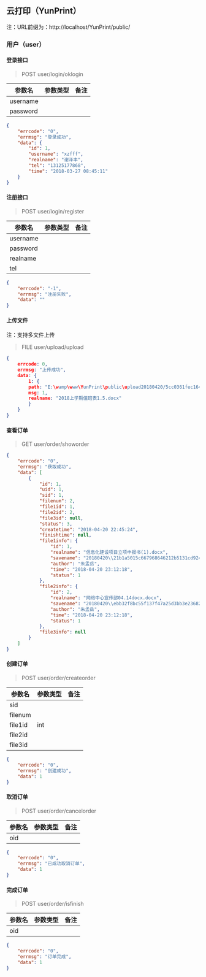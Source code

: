 ## 云打印（YunPrint）

注：URL前缀为：http://localhost/YunPrint/public/

### 用户（user）

#### 登录接口

> POST user/login/oklogin

| 参数名   | 参数类型 | 备注 |
| -------- | -------- | ---- |
| username |          |      |
| password |          |      |

```json
{
    "errcode": "0",
    "errmsg": "登录成功",
    "data": {
        "id": 1,
        "username": "xzfff",
        "realname": "谢泽丰",
        "tel": "13125177868",
        "time": "2018-03-27 08:45:11"
    }
}
```



#### 注册接口

> POST user/login/register

| 参数名   | 参数类型 | 备注 |
| -------- | -------- | ---- |
| username |          |      |
| password |          |      |
| realname |          |      |
| tel      |          |      |

```json
{
    "errcode": "-1",
    "errmsg": "注册失败",
    "data": ""
}
```



#### 上传文件

注：支持多文件上传

> FILE user/upload/upload

```json
{
    errcode: 0,
    errmsg: "上传成功",
    data: {
        1: {
        path: "E:\wamp\www\YunPrint\public\upload20180420/5cc0361fec164b0712db30f9ba837fef.docx",
        msg: 1,
        realname: "2018上学期值班表1.5.docx"
        }
    }
}
```



#### 查看订单

> GET user/order/showorder

```json
{
    "errcode": "0",
    "errmsg": "获取成功",
    "data": [
        {
            "id": 1,
            "uid": 1,
            "sid": 1,
            "filenum": 2,
            "file1id": 1,
            "file2id": 2,
            "file3id": null,
            "status": 3,
            "createtime": "2018-04-20 22:45:24",
            "finishtime": null,
            "file1info": {
                "id": 1,
                "realname": "信息化建设项目立项申报书(1).docx",
                "savename": "20180420\\21b1a5015c667968646212b5131cd924.docx",
                "author": "朱孟岳",
                "time": "2018-04-20 23:12:18",
                "status": 1
            },
            "file2info": {
                "id": 2,
                "realname": "网络中心宣传部04.14docx.docx",
                "savename": "20180420\\ebb32f8bc55f137f47a25d3bb3e23682.docx",
                "author": "朱孟岳",
                "time": "2018-04-20 23:12:18",
                "status": 1
            },
            "file3info": null
        }
    ]
}
```



#### 创建订单

> POST user/order/createorder

| 参数名  | 参数类型 | 备注 |
| ------- | -------- | ---- |
| sid     |          |      |
| filenum |          |      |
| file1id | int      |      |
| file2id |          |      |
| file3id |          |      |

```json
{
    "errcode": "0",
    "errmsg": "创建成功",
    "data": 1
}
```



#### 取消订单

> POST user/order/cancelorder

| 参数名 | 参数类型 | 备注 |
| ------ | -------- | ---- |
| oid    |          |      |

```json
{
    "errcode": "0",
    "errmsg": "已成功取消订单",
    "data": 1
}
```



#### 完成订单

> POST user/order/isfinish

| 参数名 | 参数类型 | 备注 |
| ------ | -------- | ---- |
| oid    |          |      |

```json
{
    "errcode": "0",
    "errmsg": "订单完成",
    "data": 1
}
```





































